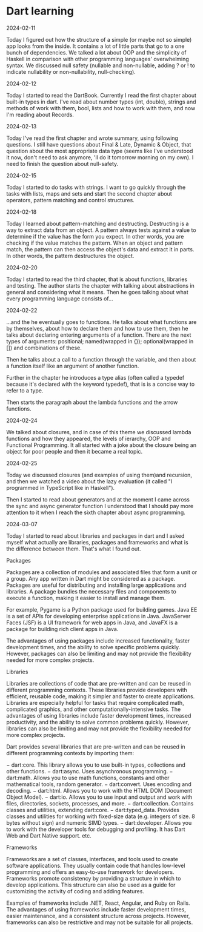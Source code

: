 # Dart learning

2024-02-11

Today I figured out how the structure of a simple (or maybe not so simple) app looks from the inside. It contains a lot of little parts that go to a one bunch of dependencies. We talked a lot about OOP and the simplicity of Haskell in comparison with other programming languages' overwhelming syntax. We discussed null safety (nullable and non-nullable, adding ? or ! to indicate nullability or non-nullability, null-checking).

2024-02-12

Today I started to read the DartBook. Currently I read the first chapter about built-in types in dart. I've read about number types (int, double), strings and methods of work with them, bool, lists and how to work with them, and now I'm reading about Records.

2024-02-13

Today I've read the first chapter and wrote summary, using following questions. I still have questions about Final & Late, Dynamic & Object, that question about the most appropriate data type (seems like I've understood it now, don't need to ask anymore, 'll do it tomorrow morning on my own). I need to finish the question about null-safety.

2024-02-15

Today I started to do tasks with strings. I want to go quickly through the tasks with lists, maps and sets and start the second chapter about operators, pattern matching and control structures.

2024-02-18

Today I learned about pattern-matching and destructing. Destructing is a way to extract data from an object.
A pattern always tests against a value to determine if the value has the form you expect. In other words, you are checking if the value matches the pattern. When an object and pattern match, the pattern can then access the object's data and extract it in parts. In other words, the pattern destructures the object.

2024-02-20

Today I started to read the third chapter, that is about functions, libraries and testing. The author starts the chapter with talking about abstractions in general and considering what it means. Then he goes talking about what every programming language consists of...

2024-02-22

...and the he eventually goes to functions. He talks about what functions are by themselves, about how to declare them and how to use them, then he talks about declaring entering arguments of a function. There are the next types of arguments: positional; named(wrapped in {}); optional(wrapped in []) and combinations of these.

Then he talks about a call to a function through the variable, and then about a function itself like an argument of another function.

Further in the chapter he introduces a type alias (often called a typedef because it's declared with the keyword typedef), that is is a concise way to refer to a type.

Then starts the paragraph about the lambda functions and the arrow functions.

2024-02-24

We talked about closures, and in case of this theme we discussed lambda functions and how they appeared, the levels of ierarchy, OOP and Functional Programming. It all started with a joke about the closure being an object for poor people and then it became a real topic.

2024-02-25

Today we discussed closures (and examples of using them)and recursion, and then we watched a video about the lazy evaluation (it called "I programmed in TypeScript like in Haskell").

Then I started to read about generators and at the moment I came across the sync and async generator function I understood that I should pay more attention to it when I reach the sixth chapter about async programming.

2024-03-07

Today I started to read about libraries and packages in dart and I asked myself what actually are libraries, packages and frameworks and what is the difference between them. That's what I found out.

Packages

Packages are a collection of modules and associated files that form a unit or a group. Any app written in Dart might be considered as a package. Packages are useful for distributing and installing large applications and libraries. A package bundles the necessary files and components to execute a function, making it easier to install and manage them.

For example, Pygame is a Python package used for building games. Java EE is a set of APIs for developing enterprise applications in Java. JavaServer Faces (JSF) is a UI framework for web apps in Java, and JavaFX is a package for building rich client apps in Java.

The advantages of using packages include increased functionality, faster development times, and the ability to solve specific problems quickly. However, packages can also be limiting and may not provide the flexibility needed for more complex projects.

Libraries

Libraries are collections of code that are pre-written and can be reused in different programming contexts. These libraries provide developers with efficient, reusable code, making it simpler and faster to create applications. Libraries are especially helpful for tasks that require complicated math, complicated graphics, and other computationally-intensive tasks. The advantages of using libraries include faster development times, increased productivity, and the ability to solve common problems quickly. However, libraries can also be limiting and may not provide the flexibility needed for more complex projects.

Dart provides several libraries that are pre-written and can be reused in different programming contexts by importing them:

− dart:core. This library allows you to use built-in types, collections and other functions.
− dart:async. Uses asynchronous programming.
− dart:math. Allows you to use math functions, constants and other mathematical tools, random generator.
− dart:convert. Uses encoding and decoding.
− dart:html. Allows you to work with the HTML DOM (Document Object Model).
− dart:io. Allows you to use input and output and work with files, directories, sockets, processes, and more.
− dart:collection. Contains classes and utilities, extending dart:core.
− dart:typed_data. Provides classes and utilities for working with fixed-size data (e.g. integers of size. 8 bytes without sign) and numeric SIMD types.
− dart:developer. Allows you to work with the developer tools for debugging and profiling. It has Dart Web and Dart Native support.
etc.

Frameworks

Frameworks are a set of classes, interfaces, and tools used to create software applications. They usually contain code that handles low-level programming and offers an easy-to-use framework for developers. Frameworks promote consistency by providing a structure in which to develop applications. This structure can also be used as a guide for customizing the activity of coding and adding features.

Examples of frameworks include .NET, React, Angular, and Ruby on Rails. The advantages of using frameworks include faster development times, easier maintenance, and a consistent structure across projects. However, frameworks can also be restrictive and may not be suitable for all projects.
